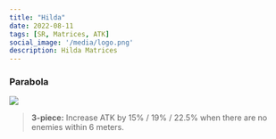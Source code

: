 ```yaml
---
title: "Hilda"
date: 2022-08-11
tags: [SR, Matrices, ATK]
social_image: '/media/logo.png'
description: Hilda Matrices
---
```

### Parabola

![](https://i.postimg.cc/J7TXcrZN/Hilda-m.png)

> **3-piece:** Increase ATK by 15% / 19% / 22.5% when there are no enemies within 6 meters.